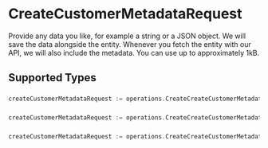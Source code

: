 # CreateCustomerMetadataRequest

Provide any data you like, for example a string or a JSON object. We will save the data alongside the entity. Whenever
you fetch the entity with our API, we will also include the metadata. You can use up to approximately 1kB.


## Supported Types

### 

```go
createCustomerMetadataRequest := operations.CreateCreateCustomerMetadataRequestStr(string{/* values here */})
```

### 

```go
createCustomerMetadataRequest := operations.CreateCreateCustomerMetadataRequestMapOfAny(map[string]any{/* values here */})
```

### 

```go
createCustomerMetadataRequest := operations.CreateCreateCustomerMetadataRequestArrayOfStr([]string{/* values here */})
```


